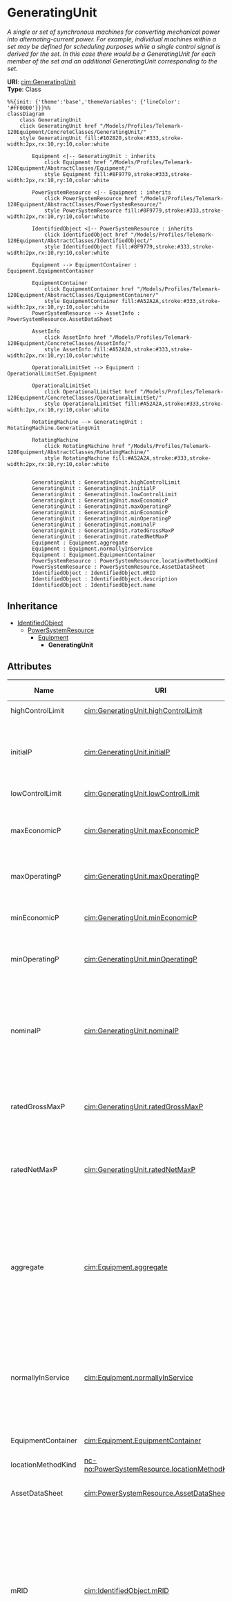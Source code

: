 # GeneratingUnit

_A single or set of synchronous machines for converting mechanical power into alternating-current power. For example, individual machines within a set may be defined for scheduling purposes while a single control signal is derived for the set. In this case there would be a GeneratingUnit for each member of the set and an additional GeneratingUnit corresponding to the set._

**URI**: [cim:GeneratingUnit](https://cim.ucaiug.io/ns#GeneratingUnit)<br />
**Type**: Class

```mermaid
%%{init: {'theme':'base','themeVariables': {'lineColor': '#FF0000'}}}%%
classDiagram
    class GeneratingUnit
    click GeneratingUnit href "/Models/Profiles/Telemark-120Equipment/ConcreteClasses/GeneratingUnit/"
    style GeneratingUnit fill:#102820,stroke:#333,stroke-width:2px,rx:10,ry:10,color:white
     
        Equipment <|-- GeneratingUnit : inherits
            click Equipment href "/Models/Profiles/Telemark-120Equipment/AbstractClasses/Equipment/"
            style Equipment fill:#8F9779,stroke:#333,stroke-width:2px,rx:10,ry:10,color:white
     
        PowerSystemResource <|-- Equipment : inherits
            click PowerSystemResource href "/Models/Profiles/Telemark-120Equipment/AbstractClasses/PowerSystemResource/"
            style PowerSystemResource fill:#8F9779,stroke:#333,stroke-width:2px,rx:10,ry:10,color:white
     
        IdentifiedObject <|-- PowerSystemResource : inherits
            click IdentifiedObject href "/Models/Profiles/Telemark-120Equipment/AbstractClasses/IdentifiedObject/"
            style IdentifiedObject fill:#8F9779,stroke:#333,stroke-width:2px,rx:10,ry:10,color:white

        Equipment --> EquipmentContainer : Equipment.EquipmentContainer

        EquipmentContainer
            click EquipmentContainer href "/Models/Profiles/Telemark-120Equipment/AbstractClasses/EquipmentContainer/"
            style EquipmentContainer fill:#A52A2A,stroke:#333,stroke-width:2px,rx:10,ry:10,color:white
        PowerSystemResource --> AssetInfo : PowerSystemResource.AssetDataSheet

        AssetInfo
            click AssetInfo href "/Models/Profiles/Telemark-120Equipment/ConcreteClasses/AssetInfo/"
            style AssetInfo fill:#A52A2A,stroke:#333,stroke-width:2px,rx:10,ry:10,color:white

        OperationalLimitSet --> Equipment : OperationalLimitSet.Equipment

        OperationalLimitSet
            click OperationalLimitSet href "/Models/Profiles/Telemark-120Equipment/ConcreteClasses/OperationalLimitSet/"
            style OperationalLimitSet fill:#A52A2A,stroke:#333,stroke-width:2px,rx:10,ry:10,color:white

        RotatingMachine --> GeneratingUnit : RotatingMachine.GeneratingUnit

        RotatingMachine
            click RotatingMachine href "/Models/Profiles/Telemark-120Equipment/AbstractClasses/RotatingMachine/"
            style RotatingMachine fill:#A52A2A,stroke:#333,stroke-width:2px,rx:10,ry:10,color:white


        GeneratingUnit : GeneratingUnit.highControlLimit
        GeneratingUnit : GeneratingUnit.initialP
        GeneratingUnit : GeneratingUnit.lowControlLimit
        GeneratingUnit : GeneratingUnit.maxEconomicP
        GeneratingUnit : GeneratingUnit.maxOperatingP
        GeneratingUnit : GeneratingUnit.minEconomicP
        GeneratingUnit : GeneratingUnit.minOperatingP
        GeneratingUnit : GeneratingUnit.nominalP
        GeneratingUnit : GeneratingUnit.ratedGrossMaxP
        GeneratingUnit : GeneratingUnit.ratedNetMaxP
        Equipment : Equipment.aggregate
        Equipment : Equipment.normallyInService
        Equipment : Equipment.EquipmentContainer
        PowerSystemResource : PowerSystemResource.locationMethodKind
        PowerSystemResource : PowerSystemResource.AssetDataSheet
        IdentifiedObject : IdentifiedObject.mRID
        IdentifiedObject : IdentifiedObject.description
        IdentifiedObject : IdentifiedObject.name
```

## Inheritance
* [IdentifiedObject](/Models/Profiles/Telemark-120Equipment/AbstractClasses/IdentifiedObject/)
    * [PowerSystemResource](/Models/Profiles/Telemark-120Equipment/AbstractClasses/PowerSystemResource/)
        * [Equipment](/Models/Profiles/Telemark-120Equipment/AbstractClasses/Equipment/)
            * **GeneratingUnit**

## Attributes
| Name | URI | Cardinality and Range | Description | Inheritance |
| ---  | --- | --- | --- | --- |
| highControlLimit | [cim:GeneratingUnit.highControlLimit](https://cim.ucaiug.io/ns#GeneratingUnit.highControlLimit) | 0..1 ActivePower | High limit for secondary (AGC) control. | direct |
| initialP | [cim:GeneratingUnit.initialP](https://cim.ucaiug.io/ns#GeneratingUnit.initialP) | 0..1 ActivePower | Default initial active power  which is used to store a powerflow result for the initial active power for this unit in this network configuration. | direct |
| lowControlLimit | [cim:GeneratingUnit.lowControlLimit](https://cim.ucaiug.io/ns#GeneratingUnit.lowControlLimit) | 0..1 ActivePower | Low limit for secondary (AGC) control. | direct |
| maxEconomicP | [cim:GeneratingUnit.maxEconomicP](https://cim.ucaiug.io/ns#GeneratingUnit.maxEconomicP) | 0..1 ActivePower | Maximum high economic active power limit, that should not exceed the maximum operating active power limit. | direct |
| maxOperatingP | [cim:GeneratingUnit.maxOperatingP](https://cim.ucaiug.io/ns#GeneratingUnit.maxOperatingP) | 0..1 ActivePower | This is the maximum operating active power limit the dispatcher can enter for this unit. | direct |
| minEconomicP | [cim:GeneratingUnit.minEconomicP](https://cim.ucaiug.io/ns#GeneratingUnit.minEconomicP) | 0..1 ActivePower | Low economic active power limit that shall be greater than or equal to the minimum operating active power limit. | direct |
| minOperatingP | [cim:GeneratingUnit.minOperatingP](https://cim.ucaiug.io/ns#GeneratingUnit.minOperatingP) | 1..1 ActivePower | This is the minimum operating active power limit the dispatcher can enter for this unit. | direct |
| nominalP | [cim:GeneratingUnit.nominalP](https://cim.ucaiug.io/ns#GeneratingUnit.nominalP) | 0..1 ActivePower | The nominal power of the generating unit.  Used to give precise meaning to percentage based attributes such as the governor speed change droop (governorSCD attribute).The attribute shall be a positive value equal to or less than RotatingMachine.ratedS. | direct |
| ratedGrossMaxP | [cim:GeneratingUnit.ratedGrossMaxP](https://cim.ucaiug.io/ns#GeneratingUnit.ratedGrossMaxP) | 0..1 ActivePower | The unit's gross rated maximum capacity (book value).The attribute shall be a positive value. | direct |
| ratedNetMaxP | [cim:GeneratingUnit.ratedNetMaxP](https://cim.ucaiug.io/ns#GeneratingUnit.ratedNetMaxP) | 0..1 ActivePower | The net rated maximum capacity determined by subtracting the auxiliary power used to operate the internal plant machinery from the rated gross maximum capacity.The attribute shall be a positive value. | direct |
| aggregate | [cim:Equipment.aggregate](https://cim.ucaiug.io/ns#Equipment.aggregate) | 0..1 boolean | The aggregate attribute is used to indicate that the object is an aggregate of other objects. The aggregate attribute is used to indicate that the object is an aggregate of other objects. The aggregate attribute is used to indicate that the object is an aggregate of other objects. | Equipment |
| normallyInService | [cim:Equipment.normallyInService](https://cim.ucaiug.io/ns#Equipment.normallyInService) | 0..1 boolean | The normallyInService attribute is used to indicate that the object is normally in service. The normallyInService attribute is used to indicate that the object is normally in service. The normallyInService attribute is used to indicate that the object is normally in service. | Equipment |
| EquipmentContainer | [cim:Equipment.EquipmentContainer](https://cim.ucaiug.io/ns#Equipment.EquipmentContainer) | 0..1 EquipmentContainer | Container of this equipment. | Equipment |
| locationMethodKind | [nc-no:PowerSystemResource.locationMethodKind](http://cim4.eu/ns/nc-no#PowerSystemResource.locationMethodKind) | 0..1 LocationMethodKind | Possible methods to derive geographical location. | PowerSystemResource |
| AssetDataSheet | [cim:PowerSystemResource.AssetDataSheet](https://cim.ucaiug.io/ns#PowerSystemResource.AssetDataSheet) | 0..1 AssetInfo | Datasheet information for this power system resource. | PowerSystemResource |
| mRID | [cim:IdentifiedObject.mRID](https://cim.ucaiug.io/ns#IdentifiedObject.mRID) | 0..1 string | Master resource identifier issued by a model authority. The mRID is unique within an exchange context. Global uniqueness is easily achieved by using a UUID, as specified in RFC 4122, for the mRID. The use of UUID is strongly recommended.For CIMXML data files in RDF syntax conforming to IEC 61970-552, the mRID is mapped to rdf:ID or rdf:about attributes that identify CIM object elements. | IdentifiedObject |
| description | [cim:IdentifiedObject.description](https://cim.ucaiug.io/ns#IdentifiedObject.description) | 0..1 string | The description is a free human readable text describing or naming the object. It may be non unique and may not correlate to a naming hierarchy. | IdentifiedObject |
| name | [cim:IdentifiedObject.name](https://cim.ucaiug.io/ns#IdentifiedObject.name) | 0..1 string | The name is any free human readable and possibly non unique text naming the object. | IdentifiedObject |

### Schema Source
* from schema: [https://ap-no.cim4.eu/Equipment/1.0](https://ap-no.cim4.eu/Equipment/1.0)
